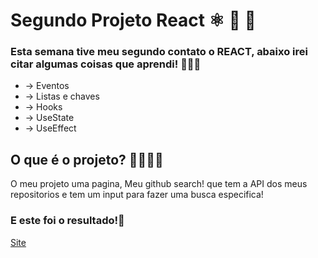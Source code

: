 # Segundo Projeto React ⚛️ 🎊 🎉

### Esta semana tive meu segundo contato o REACT, abaixo irei citar algumas coisas que aprendi! 👩🏾‍💻
* -> Eventos
* -> Listas e chaves
* -> Hooks
* -> UseState
* -> UseEffect

## O que é o projeto? 💁🏾‍♀️🧐
O meu projeto uma pagina, Meu github search! 
que tem a API  dos meus repositorios e tem um input para fazer uma busca especifica!

### E este foi o resultado!🥳
[Site](https://luminous-souffle-f1c6f4.netlify.app/) 

